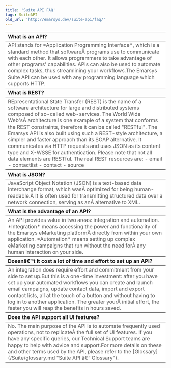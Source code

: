 ```yaml
---
title: 'Suite API FAQ'
tags: SuiteAPI
old_url: 'http://emarsys.dev/suite-api/faq/'
---
```


<table border="0" cellpadding="1" class="wikitable" style="width: 100%;border-width: 0px;border-style: solid"><thead><tr><th style="text-align: left">What is an API?</th> </tr></thead><tbody><tr><td style="text-align: left;border-color: #fff;background-color: #fff;color: #555555">API stands for *Application Programming Interface*, which is a standard method that softwareÂ programs use to communicate with each other. It allows programmers to take advantage of other programs' capabilities. APIs can also be used to automate complex tasks, thus streamlining your workflows.The Emarsys Suite API can be used with any programming language which supports HTTP.</td> </tr></tbody><thead><tr><th style="text-align: left">What is REST?</th> </tr></thead><tbody><tr><td style="text-align: left;border-color: #fff;background-color: #fff;color: #555555">REpresentational State Transfer (REST) is the name of a software architecture for large and distributed systems composed of so-called web-services. The World Wide Web'sÂ architecture is one example of a system that conforms the REST constraints, therefore it can be called "RESTful". The Emarsys API is also built using such a REST-style architecture, a simpler and faster approach than its SOAP alternative. It communicates via HTTP requests and uses JSON as its content type and X-WSSE for authentication. Please note that not all data elements are RESTful. The real REST resources are: - email
- contactlist
- contact
- source
 
</td> </tr></tbody><thead><tr><th style="text-align: left">What is JSON?</th> </tr></thead><tbody><tr><td style="text-align: left;border-color: #fff;background-color: #fff;color: #555555">JavaScript Object Notation (JSON) is a text-based data interchange format, which wasÂ optimized for being human-readable.Â It is often used for transmitting structured data over a network connection, serving as anÂ alternative to XML.

 </td> </tr></tbody><thead><tr><th style="text-align: left">What is the advantage of an API?</th> </tr></thead><tbody><tr><td style="text-align: left;border-color: #fff;background-color: #fff;color: #555555">An API provides value in two areas: integration and automation. *Integration* means accessing the power and functionality of the Emarsys eMarketing platformÂ directly from within your own application. *Automation* means setting up complex eMarketing campaigns that run without the need forÂ any human interaction on your side.</td> </tr></tbody><thead><tr><th style="text-align: left">Doesnâ&#128;&#153;t it cost a lot of time and effort to set up an API?</th> </tr></thead><tbody><tr><td style="text-align: left;border-color: #fff;background-color: #fff;color: #555555">An integration does require effort and commitment from your side to set up.But this is a one-time investment: after you have set up your automated workflows you can create and launch email campaigns, update contact data, import and export contact lists, all at the touch of a button and without having to log in to another application. The greater yourÂ initial effort, the faster you will reap the benefits in hours saved.</td> </tr></tbody><thead><tr><th style="text-align: left">Does the API support all UI features?</th> </tr></thead><tbody><tr><td style="text-align: left;border-color: #fff;background-color: #fff;color: #555555">No. The main purpose of the API is to automate frequently used operations, not to replicateÂ the full set of UI features. If you have any specific queries, our Technical Support teams are happy to help with advice and support.For more details on these and other terms used by the API, please refer to the [Glossary](/Suite/glossary.md "Suite API â&#128;&#147; Glossary").</td></tr></tbody></table>
